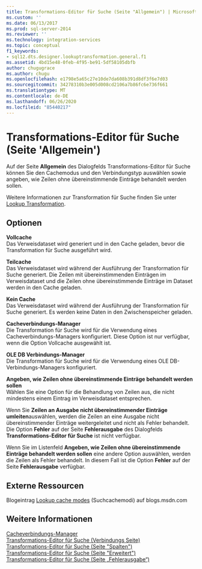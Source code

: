 ```yaml
---
title: Transformations-Editor für Suche (Seite "Allgemein") | Microsoft-Dokumentation
ms.custom: ''
ms.date: 06/13/2017
ms.prod: sql-server-2014
ms.reviewer: ''
ms.technology: integration-services
ms.topic: conceptual
f1_keywords:
- sql12.dts.designer.lookuptransformation.general.f1
ms.assetid: 4bd15e48-0feb-4f95-be91-5df58105dbfb
author: chugugrace
ms.author: chugu
ms.openlocfilehash: e1798e5a65c27e10de7da608b391d8df3f6e7d03
ms.sourcegitcommit: 34278310b3e005d008cd2106a7b86fc6e736f661
ms.translationtype: MT
ms.contentlocale: de-DE
ms.lasthandoff: 06/26/2020
ms.locfileid: "85440217"
---
```

# <a name="lookup-transformation-editor-general-page"></a>Transformations-Editor für Suche (Seite 'Allgemein')
  Auf der Seite **Allgemein** des Dialogfelds Transformations-Editor für Suche können Sie den Cachemodus und den Verbindungstyp auswählen sowie angeben, wie Zeilen ohne übereinstimmende Einträge behandelt werden sollen.  
  
 Weitere Informationen zur Transformation für Suche finden Sie unter [Lookup Transformation](data-flow/transformations/lookup-transformation.md).  
  
## <a name="options"></a>Optionen  
 **Vollcache**  
 Das Verweisdataset wird generiert und in den Cache geladen, bevor die Transformation für Suche ausgeführt wird.  
  
 **Teilcache**  
 Das Verweisdataset wird während der Ausführung der Transformation für Suche generiert. Die Zeilen mit übereinstimmenden Einträgen im Verweisdataset und die Zeilen ohne übereinstimmende Einträge im Dataset werden in den Cache geladen.  
  
 **Kein Cache**  
 Das Verweisdataset wird während der Ausführung der Transformation für Suche generiert. Es werden keine Daten in den Zwischenspeicher geladen.  
  
 **Cacheverbindungs-Manager**  
 Die Transformation für Suche wird für die Verwendung eines Cacheverbindungs-Managers konfiguriert. Diese Option ist nur verfügbar, wenn die Option Vollcache ausgewählt ist.  
  
 **OLE DB Verbindungs-Manager**  
 Die Transformation für Suche wird für die Verwendung eines OLE DB-Verbindungs-Managers konfiguriert.  
  
 **Angeben, wie Zeilen ohne übereinstimmende Einträge behandelt werden sollen**  
 Wählen Sie eine Option für die Behandlung von Zeilen aus, die nicht mindestens einem Eintrag im Verweisdataset entsprechen.  
  
 Wenn Sie **Zeilen an Ausgabe nicht übereinstimmender Einträge umleiten**auswählen, werden die Zeilen an eine Ausgabe nicht übereinstimmender Einträge weitergeleitet und nicht als Fehler behandelt. Die Option **Fehler** auf der Seite **Fehlerausgabe** des Dialogfelds **Transformations-Editor für Suche** ist nicht verfügbar.  
  
 Wenn Sie im Listenfeld **Angeben, wie Zeilen ohne übereinstimmende Einträge behandelt werden sollen** eine andere Option auswählen, werden die Zeilen als Fehler behandelt. In diesem Fall ist die Option **Fehler** auf der Seite **Fehlerausgabe** verfügbar.  
  
## <a name="external-resources"></a>Externe Ressourcen  
 Blogeintrag [Lookup cache modes](https://go.microsoft.com/fwlink/?LinkId=219518) (Suchcachemodi) auf blogs.msdn.com  
  
## <a name="see-also"></a>Weitere Informationen  
 [Cacheverbindungs-Manager](connection-manager/cache-connection-manager.md)   
 [Transformations-Editor für Suche &#40;Verbindungs Seite&#41;](../../2014/integration-services/lookup-transformation-editor-connection-page.md)   
 [Transformations-Editor für Suche &#40;Seite "Spalten"&#41;](../../2014/integration-services/lookup-transformation-editor-columns-page.md)   
 [Transformations-Editor für Suche &#40;Seite "Erweitert"&#41;](../../2014/integration-services/lookup-transformation-editor-advanced-page.md)   
 [Transformations-Editor für Suche &#40;Seite „Fehlerausgabe“&#41;](../../2014/integration-services/lookup-transformation-editor-error-output-page.md)  
  
  
